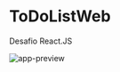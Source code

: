 # ToDoListWeb
Desafio React.JS


![app-preview](https://user-images.githubusercontent.com/48845273/219043254-c12511d4-43aa-4108-a5a0-fceae7106330.gif)
